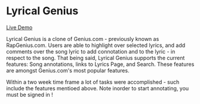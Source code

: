 # Lyrical Genius


[Live Demo](https://lyrical-genius-6.herokuapp.com/#/)

Lyrical Genius is a clone of Genius.com - previously known as RapGenius.com. Users are able to highlight over selected lyrics, and add comments over the song lyric to add connotation and to the lyric - in respect to the song. That being said, Lyrical Genius supports the current features: Song annotations, links to Lyrics Page, and Search. These features are amongst Genius.com's most popular features. 

Within a two week time frame a lot of tasks were accomplished - such include the features mentioed above. Note inorder to start annotating, you must be signed in !



